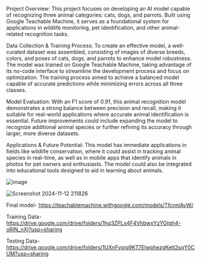 Project Overview:
This project focuses on developing an AI model capable of recognizing three animal categories: cats, dogs, and parrots. Built using Google Teachable Machine, it serves as a foundational system for applications in wildlife monitoring, pet identification, and other animal-related recognition tasks.

Data Collection & Training Process:
To create an effective model, a well-curated dataset was assembled, consisting of images of diverse breeds, colors, and poses of cats, dogs, and parrots to enhance model robustness. The model was trained on Google Teachable Machine, taking advantage of its no-code interface to streamline the development process and focus on optimization. The training process aimed to achieve a balanced model capable of accurate predictions while minimizing errors across all three classes.

Model Evaluation:
With an F1 score of 0.91, this animal recognition model demonstrates a strong balance between precision and recall, making it suitable for real-world applications where accurate animal identification is essential. Future improvements could include expanding the model to recognize additional animal species or further refining its accuracy through larger, more diverse datasets.

Applications & Future Potential:
This model has immediate applications in fields like wildlife conservation, where it could assist in tracking animal species in real-time, as well as in mobile apps that identify animals in photos for pet owners and enthusiasts. The model could also be integrated into educational tools designed to aid in learning about animals.

![image](https://github.com/user-attachments/assets/f372283b-2860-4b81-b2c6-66897f9ac11b)


![Screenshot 2024-11-12 211826](https://github.com/user-attachments/assets/b86ebe7d-9d10-4087-b2d4-a53bd3df2cf6)




Final model- https://teachablemachine.withgoogle.com/models/TfcnniAvW/ 

Training Data- https://drive.google.com/drive/folders/1hq3ZPLx4F4VhbwxYzYGtgh4-oRjN_nXj?usp=sharing 

Testing Data- https://drive.google.com/drive/folders/1UXnFvpjq9KT7ElwphezgKetI2sqY0CUM?usp=sharing
